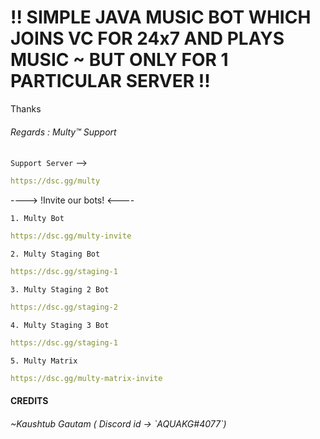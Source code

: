 <h1>!! SIMPLE JAVA MUSIC BOT WHICH JOINS VC FOR 24x7 AND PLAYS MUSIC ~ BUT ONLY FOR 1 PARTICULAR SERVER !!</h1>


Thanks
<h6>Regards : Multy™️ Support</h6>

`Support Server`  --> 
```yaml
https://dsc.gg/multy 
```

---->    !Invite our bots!    <----

`1. Multy Bot`

```yaml
https://dsc.gg/multy-invite
```

`2. Multy Staging Bot`

```yaml
https://dsc.gg/staging-1
```

`3. Multy Staging 2 Bot`

```yaml
https://dsc.gg/staging-2
```

`4. Multy Staging 3 Bot`

```yaml
https://dsc.gg/staging-1
```

`5. Multy Matrix`

```yaml
https://dsc.gg/multy-matrix-invite
```

 
<h4> CREDITS </h4>

<h6>~Kaushtub Gautam ( Discord id -> `AQUAKG#4077`)</h6>
